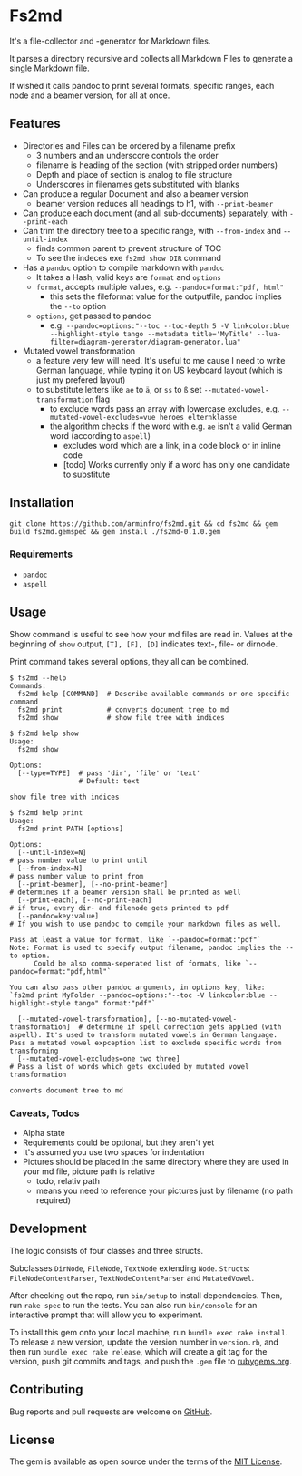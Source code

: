 # Fs2md

It's a file-collector and -generator for Markdown files.

It parses a directory recursive and collects all Markdown Files to generate a single Markdown file.

If wished it calls pandoc to print several formats, specific ranges, each node and a beamer version, for all at once.

## Features

* Directories and Files can be ordered by a filename prefix
  * 3 numbers and an underscore controls the order
  * filename is heading of the section (with stripped order numbers)
  * Depth and place of section is analog to file structure
  * Underscores in filenames gets substituted with blanks
* Can produce a regular Document and also a beamer version
  * beamer version reduces all headings to h1, with `--print-beamer`
* Can produce each document (and all sub-documents) separately, with `--print-each`
* Can trim the directory tree to a specific range, with `--from-index` and  `--until-index`
  * finds common parent to prevent structure of TOC
  * To see the indeces exe `fs2md show DIR` command
* Has a `pandoc` option to compile markdown with `pandoc`
  * It takes a Hash, valid keys are `format` and `options`
  * `format`, accepts multiple values, e.g. `--pandoc=format:"pdf, html"`
    * this sets the fileformat value for the outputfile, pandoc implies the `--to` option
  * `options`, get passed to pandoc
    * e.g. `--pandoc=options:"--toc --toc-depth 5 -V linkcolor:blue --highlight-style tango --metadata title='MyTitle' --lua-filter=diagram-generator/diagram-generator.lua"`
* Mutated vowel transformation
  * a feature very few will need. It's useful to me cause I need to write German language, while typing it on US keyboard layout (which is just my prefered layout)
  * to substitute letters like `ae` to `ä`, or `ss` to `ß` set `--mutated-vowel-transformation` flag
    * to exclude words pass an array with lowercase excludes, e.g. `--mutated-vowel-excludes=vue heroes elternklasse`
    * the algorithm checks if the word with e.g. `ae` isn't a valid German word (according to `aspell`)
      * excludes word which are a link, in a code block or in inline code
      * [todo] Works currently only if a word has only one candidate to substitute

## Installation

```shell
git clone https://github.com/arminfro/fs2md.git && cd fs2md && gem build fs2md.gemspec && gem install ./fs2md-0.1.0.gem
```

### Requirements

* `pandoc`
* `aspell`

## Usage

Show command is useful to see how your md files are read in.
Values at the beginning of `show` output, `[T], [F], [D]` indicates text-, file- or dirnode.

Print command takes several options, they all can be combined.

```shell
$ fs2md --help
Commands:
  fs2md help [COMMAND]  # Describe available commands or one specific command
  fs2md print           # converts document tree to md
  fs2md show            # show file tree with indices
```

```shell
$ fs2md help show
Usage:
  fs2md show

Options:
  [--type=TYPE]  # pass 'dir', 'file' or 'text'
                 # Default: text

show file tree with indices
```

```shell
$ fs2md help print
Usage:
  fs2md print PATH [options]

Options:
  [--until-index=N]                                                      # pass number value to print until
  [--from-index=N]                                                       # pass number value to print from
  [--print-beamer], [--no-print-beamer]                                  # determines if a beamer version shall be printed as well
  [--print-each], [--no-print-each]                                      # if true, every dir- and filenode gets printed to pdf
  [--pandoc=key:value]                                                   # If you wish to use pandoc to compile your markdown files as well.

Pass at least a value for format, like `--pandoc=format:"pdf"`
Note: Format is used to specify output filename, pandoc implies the --to option.
      Could be also comma-seperated list of formats, like `--pandoc=format:"pdf,html"`

You can also pass other pandoc arguments, in options key, like:
`fs2md print MyFolder --pandoc=options:"--toc -V linkcolor:blue --highlight-style tango" format:"pdf"`

  [--mutated-vowel-transformation], [--no-mutated-vowel-transformation]  # determine if spell correction gets applied (with aspell). It's used to transform mutated vowels in German language. Pass a mutated vowel expception list to exclude specific words from transforming
  [--mutated-vowel-excludes=one two three]                               # Pass a list of words which gets excluded by mutated vowel transformation

converts document tree to md
```

### Caveats, Todos

* Alpha state
* Requirements could be optional, but they aren't yet
* It's assumed you use two spaces for indentation
* Pictures should be placed in the same directory where they are used in your md file, picture path is relative
  * todo, relativ path
  * means you need to reference your pictures just by filename (no path required)

## Development

The logic consists of four classes and three structs.

Subclasses `DirNode`, `FileNode`, `TextNode` extending `Node`.
`Struct`s: `FileNodeContentParser`, `TextNodeContentParser` and `MutatedVowel`.

After checking out the repo, run `bin/setup` to install dependencies. Then, run `rake spec` to run the tests. You can also run `bin/console` for an interactive prompt that will allow you to experiment.

To install this gem onto your local machine, run `bundle exec rake install`. To release a new version, update the version number in `version.rb`, and then run `bundle exec rake release`, which will create a git tag for the version, push git commits and tags, and push the `.gem` file to [rubygems.org](https://rubygems.org).

## Contributing

Bug reports and pull requests are welcome on [GitHub](https://www.github.com/arminfro/fs2md).

## License

The gem is available as open source under the terms of the [MIT License](https://opensource.org/licenses/MIT).
